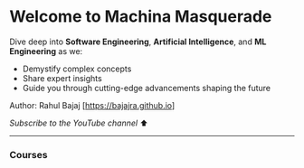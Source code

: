 # Welcome to Machina Masquerade

Dive deep into **Software Engineering**, **Artificial Intelligence**, and **ML Engineering** as we:

- Demystify complex concepts  
- Share expert insights  
- Guide you through cutting-edge advancements shaping the future

Author: Rahul Bajaj [https://bajajra.github.io]

<script src="https://apis.google.com/js/platform.js"></script>

<div class="g-ytsubscribe"
     data-channelid="UC0WobZh7edRPd4iD8V2wd-A"
     data-layout="full"
     data-count="default">
</div>

_Subscribe to the YouTube channel_ ⬆

---
### Courses

```{tableofcontents}
```